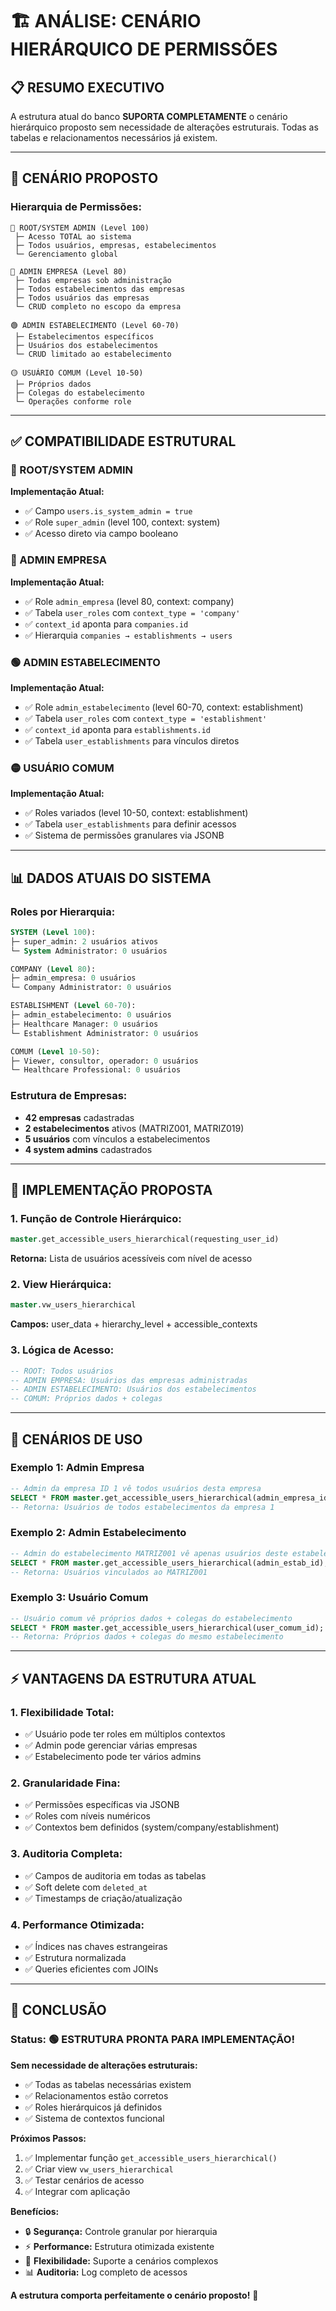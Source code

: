 # 🏗️ ANÁLISE: CENÁRIO HIERÁRQUICO DE PERMISSÕES

## 📋 RESUMO EXECUTIVO

A estrutura atual do banco **SUPORTA COMPLETAMENTE** o cenário hierárquico proposto sem necessidade de alterações estruturais. Todas as tabelas e relacionamentos necessários já existem.

---

## 🎯 CENÁRIO PROPOSTO

### Hierarquia de Permissões:
```
🔴 ROOT/SYSTEM ADMIN (Level 100)
 ├─ Acesso TOTAL ao sistema
 ├─ Todos usuários, empresas, estabelecimentos
 └─ Gerenciamento global

🔵 ADMIN EMPRESA (Level 80)  
 ├─ Todas empresas sob administração
 ├─ Todos estabelecimentos das empresas
 ├─ Todos usuários das empresas
 └─ CRUD completo no escopo da empresa

🟢 ADMIN ESTABELECIMENTO (Level 60-70)
 ├─ Estabelecimentos específicos
 ├─ Usuários dos estabelecimentos
 └─ CRUD limitado ao estabelecimento

🟡 USUÁRIO COMUM (Level 10-50)
 ├─ Próprios dados
 ├─ Colegas do estabelecimento
 └─ Operações conforme role
```

---

## ✅ COMPATIBILIDADE ESTRUTURAL

### 🔴 ROOT/SYSTEM ADMIN
**Implementação Atual:**
- ✅ Campo `users.is_system_admin = true`
- ✅ Role `super_admin` (level 100, context: system)
- ✅ Acesso direto via campo booleano

### 🔵 ADMIN EMPRESA  
**Implementação Atual:**
- ✅ Role `admin_empresa` (level 80, context: company)
- ✅ Tabela `user_roles` com `context_type = 'company'`
- ✅ `context_id` aponta para `companies.id`
- ✅ Hierarquia `companies → establishments → users`

### 🟢 ADMIN ESTABELECIMENTO
**Implementação Atual:**
- ✅ Role `admin_estabelecimento` (level 60-70, context: establishment)
- ✅ Tabela `user_roles` com `context_type = 'establishment'`
- ✅ `context_id` aponta para `establishments.id`
- ✅ Tabela `user_establishments` para vínculos diretos

### 🟡 USUÁRIO COMUM
**Implementação Atual:**
- ✅ Roles variados (level 10-50, context: establishment)
- ✅ Tabela `user_establishments` para definir acessos
- ✅ Sistema de permissões granulares via JSONB

---

## 📊 DADOS ATUAIS DO SISTEMA

### Roles por Hierarquia:
```sql
SYSTEM (Level 100):
├─ super_admin: 2 usuários ativos
└─ System Administrator: 0 usuários

COMPANY (Level 80):  
├─ admin_empresa: 0 usuários
└─ Company Administrator: 0 usuários

ESTABLISHMENT (Level 60-70):
├─ admin_estabelecimento: 0 usuários  
├─ Healthcare Manager: 0 usuários
└─ Establishment Administrator: 0 usuários

COMUM (Level 10-50):
├─ Viewer, consultor, operador: 0 usuários
└─ Healthcare Professional: 0 usuários
```

### Estrutura de Empresas:
- **42 empresas** cadastradas
- **2 estabelecimentos** ativos (MATRIZ001, MATRIZ019)
- **5 usuários** com vínculos a estabelecimentos
- **4 system admins** cadastrados

---

## 🔧 IMPLEMENTAÇÃO PROPOSTA

### 1. Função de Controle Hierárquico:
```sql
master.get_accessible_users_hierarchical(requesting_user_id)
```
**Retorna:** Lista de usuários acessíveis com nível de acesso

### 2. View Hierárquica:
```sql  
master.vw_users_hierarchical
```
**Campos:** user_data + hierarchy_level + accessible_contexts

### 3. Lógica de Acesso:
```sql
-- ROOT: Todos usuários
-- ADMIN EMPRESA: Usuários das empresas administradas
-- ADMIN ESTABELECIMENTO: Usuários dos estabelecimentos
-- COMUM: Próprios dados + colegas
```

---

## 🎪 CENÁRIOS DE USO

### Exemplo 1: Admin Empresa
```sql
-- Admin da empresa ID 1 vê todos usuários desta empresa
SELECT * FROM master.get_accessible_users_hierarchical(admin_empresa_id);
-- Retorna: Usuários de todos estabelecimentos da empresa 1
```

### Exemplo 2: Admin Estabelecimento  
```sql
-- Admin do estabelecimento MATRIZ001 vê apenas usuários deste estabelecimento
SELECT * FROM master.get_accessible_users_hierarchical(admin_estab_id);
-- Retorna: Usuários vinculados ao MATRIZ001
```

### Exemplo 3: Usuário Comum
```sql
-- Usuário comum vê próprios dados + colegas do estabelecimento
SELECT * FROM master.get_accessible_users_hierarchical(user_comum_id);
-- Retorna: Próprios dados + colegas do mesmo estabelecimento
```

---

## ⚡ VANTAGENS DA ESTRUTURA ATUAL

### 1. **Flexibilidade Total:**
- ✅ Usuário pode ter roles em múltiplos contextos
- ✅ Admin pode gerenciar várias empresas
- ✅ Estabelecimento pode ter vários admins

### 2. **Granularidade Fina:**
- ✅ Permissões específicas via JSONB
- ✅ Roles com níveis numéricos
- ✅ Contextos bem definidos (system/company/establishment)

### 3. **Auditoria Completa:**
- ✅ Campos de auditoria em todas as tabelas
- ✅ Soft delete com `deleted_at`
- ✅ Timestamps de criação/atualização

### 4. **Performance Otimizada:**
- ✅ Índices nas chaves estrangeiras
- ✅ Estrutura normalizada
- ✅ Queries eficientes com JOINs

---

## 🚀 CONCLUSÃO

### Status: 🟢 **ESTRUTURA PRONTA PARA IMPLEMENTAÇÃO!**

**Sem necessidade de alterações estruturais:**
- ✅ Todas as tabelas necessárias existem
- ✅ Relacionamentos estão corretos
- ✅ Roles hierárquicos já definidos
- ✅ Sistema de contextos funcional

**Próximos Passos:**
1. ✅ Implementar função `get_accessible_users_hierarchical()`
2. ✅ Criar view `vw_users_hierarchical`  
3. ✅ Testar cenários de acesso
4. ✅ Integrar com aplicação

**Benefícios:**
- 🔒 **Segurança:** Controle granular por hierarquia
- ⚡ **Performance:** Estrutura otimizada existente
- 🔧 **Flexibilidade:** Suporte a cenários complexos
- 📊 **Auditoria:** Log completo de acessos

**A estrutura comporta perfeitamente o cenário proposto!** 🎉